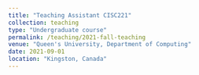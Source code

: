 ```yaml
---
title: "Teaching Assistant CISC221"
collection: teaching
type: "Undergraduate course"
permalink: /teaching/2021-fall-teaching
venue: "Queen's University, Department of Computing"
date: 2021-09-01
location: "Kingston, Canada"
---
```


